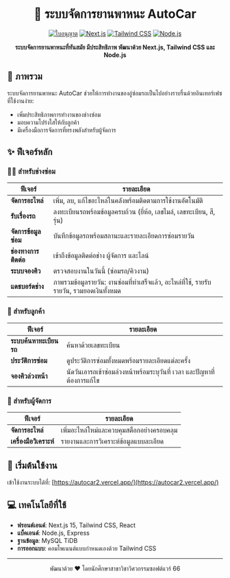 <div align="center">

# 🚗 ระบบจัดการยานพาหนะ AutoCar

[![ใบอนุญาต](https://img.shields.io/badge/license-MIT-blue.svg)](LICENSE)
[![Next.js](https://img.shields.io/badge/Next.js-15-black)](https://nextjs.org/)
[![Tailwind CSS](https://img.shields.io/badge/Tailwind-3.4-38B2AC)](https://tailwindcss.com/)
[![Node.js](https://img.shields.io/badge/Node.js-20.x-green)](https://nodejs.org/)

**ระบบจัดการยานพาหนะที่ทันสมัย มีประสิทธิภาพ พัฒนาด้วย Next.js, Tailwind CSS และ Node.js**

</div>

## 📱 ภาพรวม

ระบบจัดการยานพาหนะ AutoCar ช่วยให้การทำงานของอู่ซ่อมรถเป็นไปอย่างราบรื่นด้วยอินเทอร์เฟซที่ใช้งานง่าย:
- เพิ่มประสิทธิภาพการทำงานของช่างซ่อม
- มอบความโปร่งใสให้กับลูกค้า
- มีเครื่องมือการจัดการที่ทรงพลังสำหรับผู้จัดการ


## ✨ ฟีเจอร์หลัก

### 👨‍🔧 สำหรับช่างซ่อม

| ฟีเจอร์ | รายละเอียด |
|---------|-------------|
| **จัดการอะไหล่** | เพิ่ม, ลบ, แก้ไขอะไหล่ในคลังพร้อมติดตามการใช้งานอัตโนมัติ |
| **รับเรื่องรถ** | ลงทะเบียนรถพร้อมข้อมูลครบถ้วน (ยี่ห้อ, เลขไมล์, เลขทะเบียน, สี, รุ่น) |
| **จัดการข้อมูลซ่อม** | บันทึกข้อมูลรถพร้อมสถานะและรายละเอียดการซ่อมรายวัน |
| **ช่องทางการติดต่อ** | เข้าถึงข้อมูลติดต่อช่าง ผู้จัดการ และไลน์ |
| **ระบบจองคิว** | ตรวจสอบงานในวันนี้ (ซ่อมรถ/คิวงาน) |
| **แดชบอร์ดช่าง** | ภาพรวมข้อมูลรายวัน: งานซ่อมที่ทำเสร็จแล้ว, อะไหล่ที่ใช้, รายรับรายวัน, รวมยอดเงินทั้งหมด |


### 👥 สำหรับลูกค้า

| ฟีเจอร์ | รายละเอียด |
|---------|-------------|
| **ระบบค้นหาทะเบียนรถ** | ค้นหาด้วยเลขทะเบียน |
| **ประวัติการซ่อม** | ดูประวัติการซ่อมทั้งหมดพร้อมรายละเอียดแต่ละครั้ง |
| **จองคิวล่วงหน้า** | นัดวันเอารถเข้าซ่อมล่วงหน้าพร้อมระบุวันที่ เวลา และปัญหาที่ต้องการแก้ไข |

### 👔 สำหรับผู้จัดการ

| ฟีเจอร์ | รายละเอียด |
|---------|-------------|
| **จัดการอะไหล่** | เพิ่มอะไหล่ใหม่และควบคุมสต็อกอย่างครอบคลุม |
| **เครื่องมือวิเคราะห์** | รายงานและการวิเคราะห์ข้อมูลแบบละเอียด |


## 🚀 เริ่มต้นใช้งาน

เข้าใช้งานระบบได้ที่: [https://autocar2.vercel.app/](https://autocar2.vercel.app/)

## 💻 เทคโนโลยีที่ใช้

- **ฟรอนต์เอนด์**: Next.js 15, Tailwind CSS, React
- **แบ็คเอนด์**: Node.js, Express
- **ฐานข้อมูล**: MySQL TiDB
- **การออกแบบ**: คอมโพเนนต์แบบกำหนดเองด้วย Tailwind CSS

---

<div align="center">
พัฒนาด้วย ❤️ โดยนักศึกษาสาขาวิชาวิศวกรรมซอฟต์แวร์ 66
</div>
